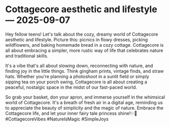 # Cottagecore aesthetic and lifestyle — 2025-09-07

Hey fellow teens! Let's talk about the cozy, dreamy world of Cottagecore aesthetic and lifestyle. Picture this: picnics in flowy dresses, picking wildflowers, and baking homemade bread in a cozy cottage. Cottagecore is all about embracing a simpler, more rustic way of life that celebrates nature and traditional skills.

It's a vibe that's all about slowing down, reconnecting with nature, and finding joy in the little things. Think gingham prints, vintage finds, and straw hats. Whether you're planning a photoshoot in a sunlit field or simply sipping tea on your porch swing, Cottagecore is all about creating a peaceful, nostalgic space in the midst of our fast-paced world.

So grab your basket, don your apron, and immerse yourself in the whimsical world of Cottagecore. It's a breath of fresh air in a digital age, reminding us to appreciate the beauty of simplicity and the magic of nature. Embrace the Cottagecore life, and let your inner fairy tale princess shine!✨🌿 #CottagecoreVibes #NatureIsMagic #SimpleJoys